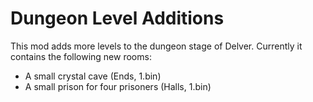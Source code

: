 # Dungeon Level Additions

This mod adds more levels to the dungeon stage of Delver.
Currently it contains the following new rooms:
- A small crystal cave (Ends, 1.bin)
- A small prison for four prisoners (Halls, 1.bin)